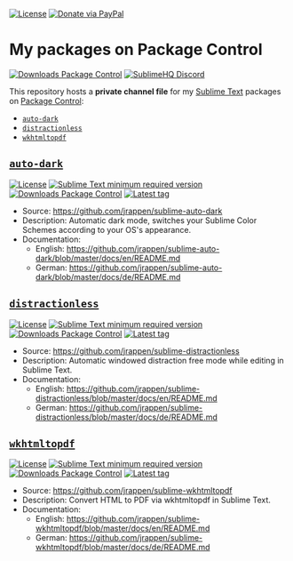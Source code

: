 [![License](https://img.shields.io/github/license/jrappen/sublime-packages.svg?style=flat-square)](https://github.com/jrappen/sublime-packages/blob/master/LICENSE)
[![Donate via PayPal](https://img.shields.io/badge/paypal.me-jrappen-009cde.svg?style=flat-square&logo=paypal)](https://www.paypal.me/jrappen)

# My packages on Package Control

[![Downloads Package Control](https://img.shields.io/badge/Package%20Control-jrappen-blue.svg?style=flat-square)](https://packagecontrol.io/browse/authors/jrappen)
[![SublimeHQ Discord](https://img.shields.io/discord/280102180189634562?label=SublimeHQ%20Discord&logo=discord&style=flat-square)](https://discord.gg/D43Pecu)

This repository hosts a **private channel file** for my [Sublime Text](https://www.sublimetext.com) packages on [Package Control](https://packagecontrol.io):

* [`auto-dark`](#auto-dark)
* [`distractionless`](#distractionless)
* [`wkhtmltopdf`](#wkhtmltopdf)

## [`auto-dark`](https://github.com/jrappen/sublime-auto-dark)

[![License](https://img.shields.io/github/license/jrappen/sublime-auto-dark.svg?style=flat-square)](https://github.com/jrappen/sublime-auto-dark/blob/master/LICENSE)
[![Sublime Text minimum required version](https://img.shields.io/badge/ST-4074+-orange.svg?style=flat-square&logo=sublime-text)](https://www.sublimetext.com)
[![Downloads Package Control](https://img.shields.io/packagecontrol/dt/auto-dark.svg?style=flat-square)](https://packagecontrol.io/packages/auto-dark)
[![Latest tag](https://img.shields.io/github/tag/jrappen/sublime-auto-dark.svg?style=flat-square&logo=github)](https://github.com/jrappen/sublime-auto-dark/tags)

* Source: <https://github.com/jrappen/sublime-auto-dark>
* Description: Automatic dark mode, switches your Sublime Color Schemes according to your OS's appearance.
* Documentation:
    * English: <https://github.com/jrappen/sublime-auto-dark/blob/master/docs/en/README.md>
    * German: <https://github.com/jrappen/sublime-auto-dark/blob/master/docs/de/README.md>

## [`distractionless`](https://github.com/jrappen/sublime-distractionless)

[![License](https://img.shields.io/github/license/jrappen/sublime-distractionless.svg?style=flat-square)](https://github.com/jrappen/sublime-distractionless/blob/master/LICENSE)
[![Sublime Text minimum required version](https://img.shields.io/badge/ST-4074+-orange.svg?style=flat-square&logo=sublime-text)](https://www.sublimetext.com)
[![Downloads Package Control](https://img.shields.io/packagecontrol/dt/distractionless.svg?style=flat-square)](https://packagecontrol.io/packages/distractionless)
[![Latest tag](https://img.shields.io/github/tag/jrappen/sublime-distractionless.svg?style=flat-square&logo=github)](https://github.com/jrappen/sublime-distractionless/tags)

* Source: <https://github.com/jrappen/sublime-distractionless>
* Description: Automatic windowed distraction free mode while editing in Sublime Text.
* Documentation:
    * English: <https://github.com/jrappen/sublime-distractionless/blob/master/docs/en/README.md>
    * German: <https://github.com/jrappen/sublime-distractionless/blob/master/docs/de/README.md>

## [`wkhtmltopdf`](https://github.com/jrappen/sublime-wkhtmltopdf)

[![License](https://img.shields.io/github/license/jrappen/sublime-wkhtmltopdf.svg?style=flat-square)](https://github.com/jrappen/sublime-wkhtmltopdf/blob/master/LICENSE)
[![Sublime Text minimum required version](https://img.shields.io/badge/ST-4074+-orange.svg?style=flat-square&logo=sublime-text)](https://www.sublimetext.com)
[![Downloads Package Control](https://img.shields.io/packagecontrol/dt/wkhtmltopdf.svg?style=flat-square)](https://packagecontrol.io/packages/wkhtmltopdf)
[![Latest tag](https://img.shields.io/github/tag/jrappen/sublime-wkhtmltopdf.svg?style=flat-square&logo=github)](https://github.com/jrappen/sublime-wkhtmltopdf/tags)

* Source: <https://github.com/jrappen/sublime-wkhtmltopdf>
* Description: Convert HTML to PDF via wkhtmltopdf in Sublime Text.
* Documentation:
    * English: <https://github.com/jrappen/sublime-wkhtmltopdf/blob/master/docs/en/README.md>
    * German: <https://github.com/jrappen/sublime-wkhtmltopdf/blob/master/docs/de/README.md>
